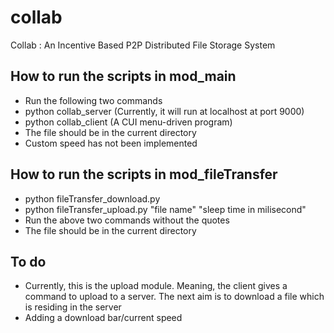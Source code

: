# collab
Collab : An Incentive Based P2P Distributed File Storage System

## How to run the scripts in mod_main
 * Run the following two commands
 * python collab_server (Currently, it will run at localhost at port 9000)
 * python collab_client (A CUI menu-driven program)
 * The file should be in the current directory
 * Custom speed has not been implemented

## How to run the scripts in mod_fileTransfer
 * python fileTransfer_download.py
 * python fileTransfer_upload.py "file name" "sleep time in milisecond"
 * Run the above two commands without the quotes
 * The file should be in the current directory

## To do
 * Currently, this is the upload module. Meaning, the client gives a command to upload to a server. The next aim is to download a file which is residing in the server
 * Adding a download bar/current speed
